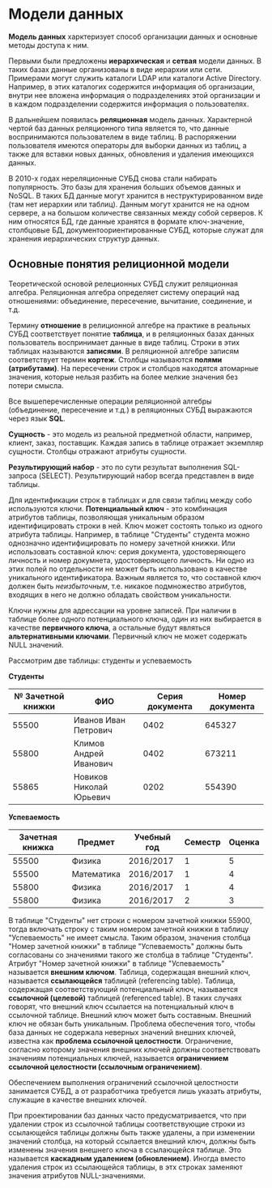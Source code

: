 # Модели данных

__Модель данных__ харктеризует способ организации данных и основные методы доступа к ним.

Первыми были предложены __иерархическая__ и __сетвая__ модели данных. В таких базах данные организованы в виде иерархии или сети. Примерами могут служить каталоги LDAP или каталоги Active Directory. Например, в этих каталогих содержится информация об организации, внутри нее вложена информация о подразделениях этой организации и в каждом подразделении содержится информация о пользователях.

В дальнейшем появилась __реляционная__ модель данных. Характерной чертой баз данных реляционного типа является то, что данные воспринимаются пользователем в виде таблиц. В распоряжении пользователя имеются операторы для выборки данных из таблиц, а также для вставки новых данных, обновления и удаления имеющихся данных.

В 2010-х годах нереляционные СУБД снова стали набирать популярность. Это базы для хранения больших объемов данных и NoSQL. В таких БД данные могут хранится в неструктурированном виде (там нет иерархии или таблиц). Данным могут хранится не на одном сервере, а на большом количестве связанных между собой серверов. К ним относятся БД, где данные хранятся в формате ключ-значение, столбцовые БД, документоориентированные СУБД, которые служат для хранения иерархических структур данных.

## Основные понятия релиционной модели

Теоретической основой релеционных СУБД служит реляционная алгебра. Реляционная алгебра определяет систему операций над отношениями: объединение, пересечение, вычитание, соединение, и т.д.

Термину __отношение__ в релиционной алгебре на практике в реальных СУБД соответствует понятие __таблица__, и в реляционных базах данных пользователь воспринимает данные в виде таблиц. Строки в этих таблицах называются __записями__. В реляционной алгебре записям соответствует термин __кортеж__. Столбцы называются __полями (атрибутами)__. На пересечении строк и столбцов находятся атомарные значения, которые нельзя разбить на более мелкие значения без потери смысла.

Все вышеперечисленные операции реляционной алгебры (объединение, пересечение и т.д.) в реляционных СУБД выражаются через язык __SQL__.

__Сущность__ - это модель из реальной предметной области, например, клиент, заказ, поставщик. Каждая запись в таблице отражает экземпляр сущности. Столбцы отражают атрибуты сущности.

__Результирующий набор__ - это по сути результат выполнения SQL-запроса (SELECT). Результирующий набор всегда представлен в виде таблицы.

Для идентификации строк в таблицах и для связи таблиц между собо используются ключи. __Потенциальный ключ__ - это комбинация атрибутов таблицы, позволяющая уникальным образом идентифицировать строки в ней. Ключ может состоять только из одного атрибута таблицы. Например, в таблице "Студенты" студента можно однозначно идентифицировать по номеру зачетной книжки. Или использовать составной ключ: серия документа, удостоверяющего личность и номер докумнета, удостоверяющего личность. Ни одно из этих полей по отдельности не может быть использовано в качестве уникального идентификатора. Важным является то, что составной ключ должен быть _неизбыточным_, т.е. никакое подмножество атрибутов, входящих в него не должно обладать свойством уникальности.

Ключи нужны для адрессации на уровне записей. При наличии в таблице более одного потенциального ключа, один из них выбирается в качестве __первичного ключа__, а остальные будут являться __альтернативными ключами__. Первичный ключ не может содержать NULL значений.

Рассмотрим две таблицы: студенты и успеваемость

**Студенты**

№ Зачетной книжки | ФИО | Серия документа | Номер документа
--- | --- | --- | ---
55500 | Иванов Иван Петрович | 0402 | 645327
55800 | Климов Андрей Иванович | 0402 | 673211
55865 | Новиков Николай Юрьевич | 0202 | 554390

**Успеваемость**

Зачетная книжка | Предмет | Учебный год | Семестр | Оценка
--- | --- | --- | --- | ---
55500 | Физика | 2016/2017 | 1 | 5
55500 | Математика | 2016/2017 | 1 | 4
55800 | Физика | 2016/2017 | 1 | 4
55800 | Физика | 2016/2017 | 2 | 3

В таблице "Студенты" нет строки с номером зачетной книжки 55900, тогда включать строку с таким номером зачетной книжки в таблицу "Успеваемость" не имеет смысла. Таким образом, значения столбца "Номер зачетной книжки" в таблице "Успеваемость" должны быть согласованы со значениями такого же столбца в таблице "Студенты". Атрибут "Номер зачетной книжки" в таблице "Успеваемость" называется __внешним ключом__. Таблица, содержащая внешний ключ, называется __ссылающейся__ таблицей (referencing table). Таблица, содержащая соответствующий потенциальный ключ, называется __ссылочной (целевой)__ таблицей (referenced table). В таких случаях говорят, что внешний ключ ссылается на потенциальный ключ в ссылочной таблице. Внешний ключ может быть составным. Внешний ключ не обязан быть уникальным. Проблема обеспечения того, чтобы база данных не содержала неверных значений внешних ключей, известна как __проблема ссылочной целостности__. Ограничение, согласно которому значения внешних ключей должны соответствовать значениям потенциальных ключей, называется __ограничением ссылочной целостности (ссылочным ограничением)__.

Обеспечением выполнения ограничений ссылочной целостности занимается СУБД, а от разработчика требуется лишь указать атрибуты, служащие в качестве внешних ключей.

При проектировании баз данных часто предусматривается, что при удалении строк из ссылочной таблицы соответствующие строки из ссылающейся таблицы должны быть также удалены, а при изменении значений столбца, на который ссылается внешний ключ, должны быть изменены значения внешнего ключа в ссылающейся таблице. Это называется __каскадным удалением (обновлением)__. Иногда вместо удаления строк из ссылающейся таблицы, в этх строках заменяют значения атрибутов NULL-значениями.
